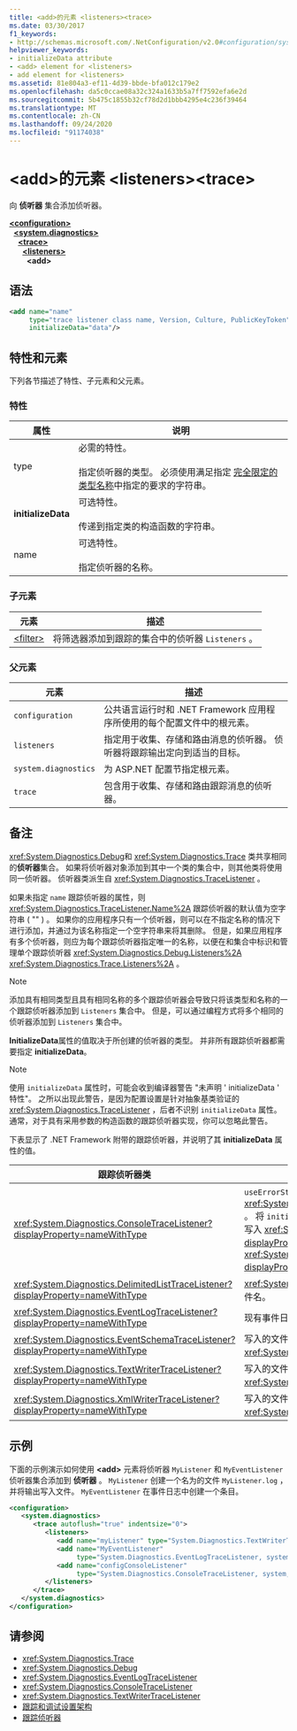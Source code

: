 ```yaml
---
title: <add>的元素 <listeners><trace>
ms.date: 03/30/2017
f1_keywords:
- http://schemas.microsoft.com/.NetConfiguration/v2.0#configuration/system.diagnostics/trace/listeners/add
helpviewer_keywords:
- initializeData attribute
- <add> element for <listeners>
- add element for <listeners>
ms.assetid: 81e804a3-ef11-4d39-bbde-bfa012c179e2
ms.openlocfilehash: da5c0ccae08a32c324a1633b5a7ff7592efa6e2d
ms.sourcegitcommit: 5b475c1855b32cf78d2d1bbb4295e4c236f39464
ms.translationtype: MT
ms.contentlocale: zh-CN
ms.lasthandoff: 09/24/2020
ms.locfileid: "91174038"
---
```

# <a name="add-element-for-listeners-for-trace"></a>\<add>的元素 \<listeners>\<trace>

向 **侦听器** 集合添加侦听器。  

[**\<configuration>**](../configuration-element.md)\
&nbsp;&nbsp;[**\<system.diagnostics>**](system-diagnostics-element.md)\
&nbsp;&nbsp;&nbsp;&nbsp;[**\<trace>**](trace-element.md)\
&nbsp;&nbsp;&nbsp;&nbsp;&nbsp;&nbsp;[**\<listeners>**](listeners-element-for-trace.md)\
&nbsp;&nbsp;&nbsp;&nbsp;&nbsp;&nbsp;&nbsp;&nbsp;**\<add>**

## <a name="syntax"></a>语法  
  
```xml  
<add name="name"
     type="trace listener class name, Version, Culture, PublicKeyToken"  
     initializeData="data"/>  
```  
  
## <a name="attributes-and-elements"></a>特性和元素  

 下列各节描述了特性、子元素和父元素。  
  
### <a name="attributes"></a>特性  
  
|属性|说明|  
|---------------|-----------------|  
|type|必需的特性。<br /><br /> 指定侦听器的类型。 必须使用满足指定 [完全限定的类型名称](../../../reflection-and-codedom/specifying-fully-qualified-type-names.md)中指定的要求的字符串。|  
|**initializeData**|可选特性。<br /><br /> 传递到指定类的构造函数的字符串。|  
|name|可选特性。<br /><br /> 指定侦听器的名称。|  
  
### <a name="child-elements"></a>子元素  
  
|元素|描述|  
|-------------|-----------------|  
|[\<filter>](filter-element-for-add-for-listeners-for-trace.md)|将筛选器添加到跟踪的集合中的侦听器 `Listeners` 。|  
  
### <a name="parent-elements"></a>父元素  
  
|元素|描述|  
|-------------|-----------------|  
|`configuration`|公共语言运行时和 .NET Framework 应用程序所使用的每个配置文件中的根元素。|  
|`listeners`|指定用于收集、存储和路由消息的侦听器。 侦听器将跟踪输出定向到适当的目标。|  
|`system.diagnostics`|为 ASP.NET 配置节指定根元素。|  
|`trace`|包含用于收集、存储和路由跟踪消息的侦听器。|  
  
## <a name="remarks"></a>备注  

 <xref:System.Diagnostics.Debug>和 <xref:System.Diagnostics.Trace> 类共享相同的**侦听器**集合。 如果将侦听器对象添加到其中一个类的集合中，则其他类将使用同一侦听器。 侦听器类派生自 <xref:System.Diagnostics.TraceListener> 。  
  
 如果未指定 `name` 跟踪侦听器的属性，则 <xref:System.Diagnostics.TraceListener.Name%2A> 跟踪侦听器的默认值为空字符串 ( "" ) 。 如果你的应用程序只有一个侦听器，则可以在不指定名称的情况下进行添加，并通过为该名称指定一个空字符串来将其删除。 但是，如果应用程序有多个侦听器，则应为每个跟踪侦听器指定唯一的名称，以便在和集合中标识和管理单个跟踪侦听器 <xref:System.Diagnostics.Debug.Listeners%2A> <xref:System.Diagnostics.Trace.Listeners%2A> 。  
  
> [!NOTE]
> 添加具有相同类型且具有相同名称的多个跟踪侦听器会导致只将该类型和名称的一个跟踪侦听器添加到 `Listeners` 集合中。 但是，可以通过编程方式将多个相同的侦听器添加到 `Listeners` 集合中。  
  
 **InitializeData**属性的值取决于所创建的侦听器的类型。 并非所有跟踪侦听器都需要指定 **initializeData**。  
  
> [!NOTE]
> 使用 `initializeData` 属性时，可能会收到编译器警告 "未声明 ' initializeData ' 特性"。 之所以出现此警告，是因为配置设置是针对抽象基类验证的 <xref:System.Diagnostics.TraceListener> ，后者不识别 `initializeData` 属性。 通常，对于具有采用参数的构造函数的跟踪侦听器实现，你可以忽略此警告。  
  
 下表显示了 .NET Framework 附带的跟踪侦听器，并说明了其 **initializeData** 属性的值。  
  
|跟踪侦听器类|initializeData 特性值|  
|--------------------------|------------------------------------|  
|<xref:System.Diagnostics.ConsoleTraceListener?displayProperty=nameWithType>|`useErrorStream`构造函数的值 <xref:System.Diagnostics.ConsoleTraceListener.%23ctor%2A> 。  将 `initializeData` 属性设置为 " `true` " 可将跟踪和调试输出写入 <xref:System.Console.Error%2A?displayProperty=nameWithType> ;`false`要写入的 "" <xref:System.Console.Out%2A?displayProperty=nameWithType> 。|  
|<xref:System.Diagnostics.DelimitedListTraceListener?displayProperty=nameWithType>|<xref:System.Diagnostics.DelimitedListTraceListener> 写入的文件名。|  
|<xref:System.Diagnostics.EventLogTraceListener?displayProperty=nameWithType>|现有事件日志源的名称。|  
|<xref:System.Diagnostics.EventSchemaTraceListener?displayProperty=nameWithType>|写入的文件的名称 <xref:System.Diagnostics.EventSchemaTraceListener> 。|  
|<xref:System.Diagnostics.TextWriterTraceListener?displayProperty=nameWithType>|写入的文件的名称 <xref:System.Diagnostics.TextWriterTraceListener> 。|  
|<xref:System.Diagnostics.XmlWriterTraceListener?displayProperty=nameWithType>|写入的文件的名称 <xref:System.Diagnostics.XmlWriterTraceListener> 。|  
  
## <a name="example"></a>示例  

 下面的示例演示如何使用 **\<add>** 元素将侦听器 `MyListener` 和 `MyEventListener` 侦听器集合添加到 **侦听器** 。 `MyListener` 创建一个名为的文件 `MyListener.log` ，并将输出写入文件。 `MyEventListener` 在事件日志中创建一个条目。  
  
```xml  
<configuration>  
   <system.diagnostics>  
      <trace autoflush="true" indentsize="0">  
         <listeners>  
            <add name="myListener" type="System.Diagnostics.TextWriterTraceListener, system, version=1.0.3300.0, Culture=neutral, PublicKeyToken=b77a5c561934e089" initializeData="c:\myListener.log" />  
            <add name="MyEventListener"  
                 type="System.Diagnostics.EventLogTraceListener, system, version=1.0.3300.0, Culture=neutral, PublicKeyToken=b77a5c561934e089"                 initializeData="MyConfigEventLog"/>  
            <add name="configConsoleListener"  
                 type="System.Diagnostics.ConsoleTraceListener, system, version=1.0.3300.0, Culture=neutral, PublicKeyToken=b77a5c561934e089"/>  
         </listeners>  
      </trace>  
   </system.diagnostics>  
</configuration>  
```  
  
## <a name="see-also"></a>请参阅

- <xref:System.Diagnostics.Trace>
- <xref:System.Diagnostics.Debug>
- <xref:System.Diagnostics.EventLogTraceListener>
- <xref:System.Diagnostics.ConsoleTraceListener>
- <xref:System.Diagnostics.TextWriterTraceListener>
- [跟踪和调试设置架构](index.md)
- [跟踪侦听器](../../../debug-trace-profile/trace-listeners.md)
